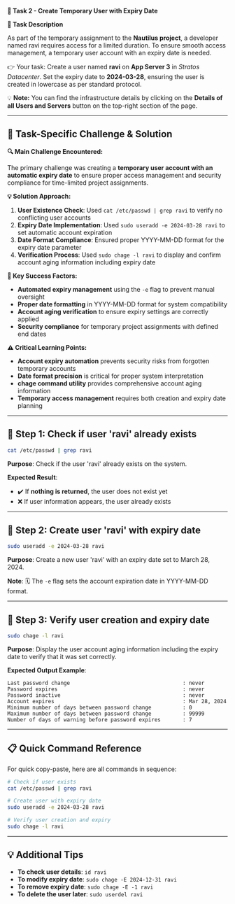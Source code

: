 **🌟 Task 2 - Create Temporary User with Expiry Date**

**📌 Task Description**

As part of the temporary assignment to the **Nautilus project**, a developer named ravi requires access for a limited duration. To ensure smooth access management, a temporary user account with an expiry date is needed.

👉 Your task: Create a user named **ravi** on **App Server 3** in *Stratos Datacenter*. Set the expiry date to **2024-03-28**, ensuring the user is created in lowercase as per standard protocol.

💡 **Note:** You can find the infrastructure details by clicking on the **Details of all Users and Servers** button on the top-right section of the page.

---

## 🚨 Task-Specific Challenge & Solution

**🔍 Main Challenge Encountered:**

The primary challenge was creating a **temporary user account with an automatic expiry date** to ensure proper access management and security compliance for time-limited project assignments.

**💡 Solution Approach:**

1. **User Existence Check**: Used `cat /etc/passwd | grep ravi` to verify no conflicting user accounts
2. **Expiry Date Implementation**: Used `sudo useradd -e 2024-03-28 ravi` to set automatic account expiration
3. **Date Format Compliance**: Ensured proper YYYY-MM-DD format for the expiry date parameter
4. **Verification Process**: Used `sudo chage -l ravi` to display and confirm account aging information including expiry date

**🎯 Key Success Factors:**
- **Automated expiry management** using the `-e` flag to prevent manual oversight
- **Proper date formatting** in YYYY-MM-DD format for system compatibility
- **Account aging verification** to ensure expiry settings are correctly applied
- **Security compliance** for temporary project assignments with defined end dates

**⚠️ Critical Learning Points:**
- **Account expiry automation** prevents security risks from forgotten temporary accounts
- **Date format precision** is critical for proper system interpretation
- **chage command utility** provides comprehensive account aging information
- **Temporary access management** requires both creation and expiry date planning

---

## 🔹 Step 1: Check if user 'ravi' already exists

```bash
cat /etc/passwd | grep ravi
```

**Purpose**: Check if the user 'ravi' already exists on the system.

**Expected Result**: 
- ✔️ If **nothing is returned**, the user does not exist yet
- ❌ If user information appears, the user already exists

---

## 🔹 Step 2: Create user 'ravi' with expiry date

```bash
sudo useradd -e 2024-03-28 ravi
```

**Purpose**: Create a new user 'ravi' with an expiry date set to March 28, 2024.

**Note**: 🗓️ The `-e` flag sets the account expiration date in YYYY-MM-DD format.

---

## 🔹 Step 3: Verify user creation and expiry date

```bash
sudo chage -l ravi
```

**Purpose**: Display the user account aging information including the expiry date to verify that it was set correctly.

**Expected Output Example**:
```
Last password change                                    : never
Password expires                                        : never
Password inactive                                       : never
Account expires                                         : Mar 28, 2024
Minimum number of days between password change          : 0
Maximum number of days between password change          : 99999
Number of days of warning before password expires       : 7
```

---

## 📋 Quick Command Reference

For quick copy-paste, here are all commands in sequence:

```bash
# Check if user exists
cat /etc/passwd | grep ravi

# Create user with expiry date
sudo useradd -e 2024-03-28 ravi

# Verify user creation and expiry
sudo chage -l ravi
```

---

## 💡 Additional Tips

- **To check user details**: `id ravi`
- **To modify expiry date**: `sudo chage -E 2024-12-31 ravi`
- **To remove expiry date**: `sudo chage -E -1 ravi`
- **To delete the user later**: `sudo userdel ravi`